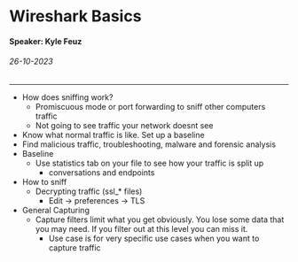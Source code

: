 # Wireshark Basics
#### Speaker: Kyle Feuz
###### 26-10-2023
---
- How does sniffing work?
	- Promiscuous mode or port forwarding to sniff other computers traffic
	- Not going to see traffic your network doesnt see
- Know what normal traffic is like. Set up a baseline
- Find malicious traffic, troubleshooting, malware and forensic analysis
- Baseline
	- Use statistics tab on your file to see how your traffic is split up
		- conversations and endpoints
- How to sniff
	- Decrypting traffic (ssl_* files)
		- Edit -> preferences -> TLS
- General Capturing
	- Capture filters limit what you get obviously. You lose some data that you may need. If you filter out at this level you can miss it.
		- Use case is for very specific use cases when you want to capture traffic